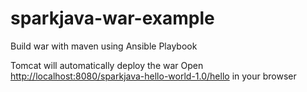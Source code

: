 # sparkjava-war-example
Build war with maven using Ansible Playbook

 Tomcat will automatically deploy the war
 Open [http://localhost:8080/sparkjava-hello-world-1.0/hello](http://localhost:8080/sparkjava-hello-world-1.0/hello) in your browser
